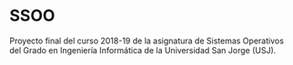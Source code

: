 # SSOO

Proyecto final del curso 2018-19 de la asignatura de Sistemas Operativos del Grado en Ingeniería Informática de la Universidad San Jorge (USJ).
